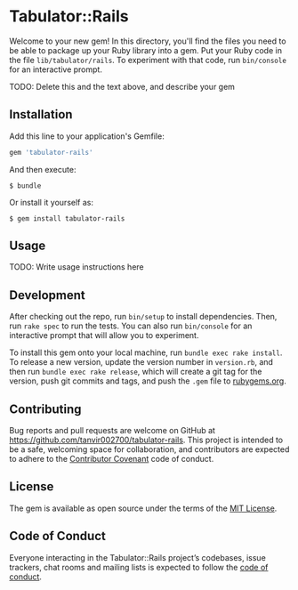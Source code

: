 # Tabulator::Rails

Welcome to your new gem! In this directory, you'll find the files you need to be able to package up your Ruby library into a gem. Put your Ruby code in the file `lib/tabulator/rails`. To experiment with that code, run `bin/console` for an interactive prompt.

TODO: Delete this and the text above, and describe your gem

## Installation

Add this line to your application's Gemfile:

```ruby
gem 'tabulator-rails'
```

And then execute:

    $ bundle

Or install it yourself as:

    $ gem install tabulator-rails

## Usage

TODO: Write usage instructions here

## Development

After checking out the repo, run `bin/setup` to install dependencies. Then, run `rake spec` to run the tests. You can also run `bin/console` for an interactive prompt that will allow you to experiment.

To install this gem onto your local machine, run `bundle exec rake install`. To release a new version, update the version number in `version.rb`, and then run `bundle exec rake release`, which will create a git tag for the version, push git commits and tags, and push the `.gem` file to [rubygems.org](https://rubygems.org).

## Contributing

Bug reports and pull requests are welcome on GitHub at https://github.com/tanvir002700/tabulator-rails. This project is intended to be a safe, welcoming space for collaboration, and contributors are expected to adhere to the [Contributor Covenant](http://contributor-covenant.org) code of conduct.

## License

The gem is available as open source under the terms of the [MIT License](https://opensource.org/licenses/MIT).

## Code of Conduct

Everyone interacting in the Tabulator::Rails project’s codebases, issue trackers, chat rooms and mailing lists is expected to follow the [code of conduct](https://github.com/tanvir002700/tabulator-rails/blob/master/CODE_OF_CONDUCT.md).
